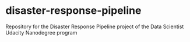 # disaster-response-pipeline
Repository for the Disaster Response Pipeline project of the Data Scientist Udacity Nanodegree program
